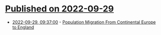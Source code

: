 # [Published on 2022-09-29](index.md)

* [2022-09-29, 09:37:00](https://soylentnews.org/article.pl?sid=22/09/28/1815224&from=rss) - [Population Migration From Continental Europe to England](https://soylentnews.org/article.pl?sid=22/09/28/1815224&from=rss)
